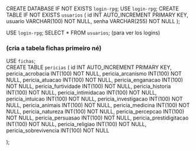 CREATE DATABASE IF NOT EXISTS `login-rpg`;
USE `login-rpg`;
CREATE TABLE IF NOT EXISTS `usuarios` (
  id INT AUTO_INCREMENT PRIMARY KEY,
  usuario VARCHAR(100) NOT NULL,
  senha VARCHAR(255) NOT NULL
);


USE `login-rpg`;
SELECT * FROM `usuarios`;
(para ver los logins)


### (cria a tabela fichas primeiro né)
USE `fichas`;  
CREATE TABLE `pericias` (
id INT AUTO_INCREMENT PRIMARY KEY,
pericia_acrobacia INT(100) NOT NULL,
pericia_arcanismo INT(100) NOT NULL,
pericia_atuacao INT(100) NOT NULL,
pericia_enganacao INT(100) NOT NULL,
pericia_furtividade INT(100) NOT NULL,
pericia_historia INT(100) NOT NULL,
pericia_intimidacao INT(100) NOT NULL,
pericia_intuicao INT(100) NOT NULL,
pericia_investigacao INT(100) NOT NULL,
pericia_animais INT(100) NOT NULL, 
pericia_medicina INT(100) NOT NULL,
pericia_natureza INT(100) NOT NULL,
pericia_percepcao INT(100) NOT NULL,
pericia_persuasao INT(100) NOT NULL,
pericia_prestidigitacao INT(100) NOT NULL,
pericia_religiao INT(100) NOT NULL,
pericia_sobrevivencia INT(100) NOT NULL

);
